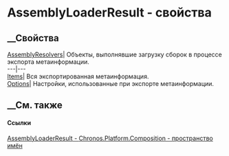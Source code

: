 # AssemblyLoaderResult<TMetadata> \- свойства
##  __Свойства
[AssemblyResolvers](P_Chronos_Platform_Composition_AssemblyLoaderResult_1_AssemblyResolvers.htm)|
Объекты, выполнявшие загрузку сборок в процессе экспорта метаинформации.  
---|---  
[Items](P_Chronos_Platform_Composition_AssemblyLoaderResult_1_Items.htm)| Вся
экспортированная метаинформация.  
[Options](P_Chronos_Platform_Composition_AssemblyLoaderResult_1_Options.htm)|
Настройки, использованные при экспорте метаинформации.  
##  __См. также
#### Ссылки
[AssemblyLoaderResult<TMetadata> \-
](T_Chronos_Platform_Composition_AssemblyLoaderResult_1.htm)
[Chronos.Platform.Composition - пространство
имён](N_Chronos_Platform_Composition.htm)
